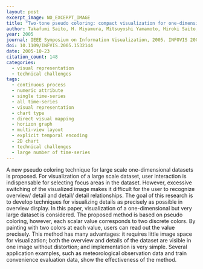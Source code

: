 ```yaml
---
layout: post
excerpt_image: NO_EXCERPT_IMAGE
title: "Two-tone pseudo coloring: compact visualization for one-dimensional data"
author: Takafumi Saito, H. Miyamura, Mitsuyoshi Yamamoto, Hiroki Saito, Yuka Hoshiya & Takumi Kaseda
year: 2005
journal: IEEE Symposium on Information Visualization, 2005. INFOVIS 2005.
doi: 10.1109/INFVIS.2005.1532144
date: 2005-10-23
citation_count: 148
categories:
  - visual representation
  - technical challenges
tags:
  - continuous process
  - numeric attribute
  - single time-series
  - all time-series
  - visual representation
  - chart type
  - direct visual mapping
  - horizon graph
  - multi-view layout
  - explicit temporal encoding
  - 2D chart
  - technical challenges
  - large number of time-series
---
```

A new pseudo coloring technique for large scale one-dimensional datasets is proposed. For visualization of a large scale dataset, user interaction is indispensable for selecting focus areas in the dataset. However, excessive switching of the visualized image makes it difficult for the user to recognize overview/ detail and detail/ detail relationships. The goal of this research is to develop techniques for visualizing details as precisely as possible in overview display. In this paper, visualization of a one-dimensional but very large dataset is considered. The proposed method is based on pseudo coloring, however, each scalar value corresponds to two discrete colors. By painting with two colors at each value, users can read out the value precisely. This method has many advantages: it requires little image space for visualization; both the overview and details of the dataset are visible in one image without distortion; and implementation is very simple. Several application examples, such as meteorological observation data and train convenience evaluation data, show the effectiveness of the method.

